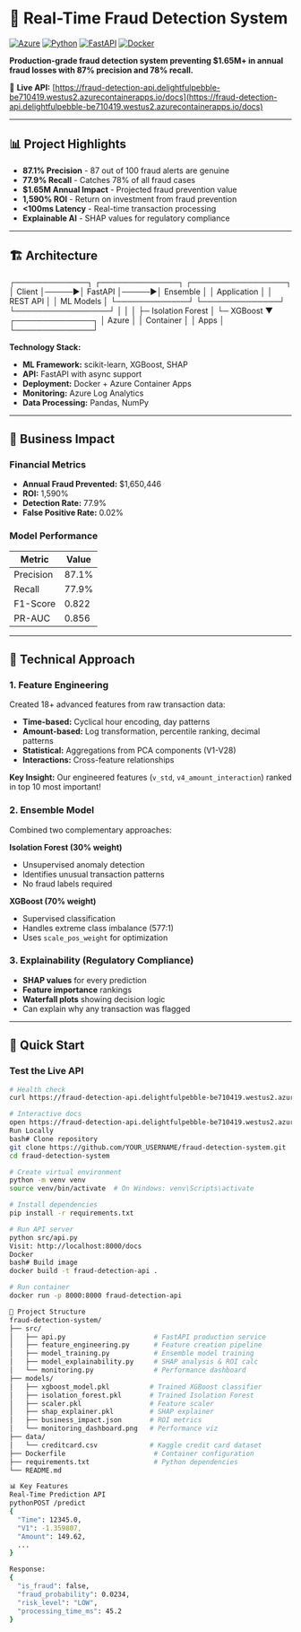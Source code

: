 # 🚨 Real-Time Fraud Detection System

[![Azure](https://img.shields.io/badge/Deployed%20on-Azure-0078D4?logo=microsoft-azure)](https://fraud-detection-api.delightfulpebble-be710419.westus2.azurecontainerapps.io/docs)
[![Python](https://img.shields.io/badge/Python-3.11-blue?logo=python)](https://www.python.org/)
[![FastAPI](https://img.shields.io/badge/FastAPI-0.104-green?logo=fastapi)](https://fastapi.tiangolo.com/)
[![Docker](https://img.shields.io/badge/Docker-Enabled-2496ED?logo=docker)](https://www.docker.com/)

**Production-grade fraud detection system preventing $1.65M+ in annual fraud losses with 87% precision and 78% recall.**

🔗 **Live API:** [https://fraud-detection-api.delightfulpebble-be710419.westus2.azurecontainerapps.io/docs](https://fraud-detection-api.delightfulpebble-be710419.westus2.azurecontainerapps.io/docs)

---

## 📊 Project Highlights

- **87.1% Precision** - 87 out of 100 fraud alerts are genuine
- **77.9% Recall** - Catches 78% of all fraud cases
- **$1.65M Annual Impact** - Projected fraud prevention value
- **1,590% ROI** - Return on investment from fraud prevention
- **<100ms Latency** - Real-time transaction processing
- **Explainable AI** - SHAP values for regulatory compliance

---

## 🏗️ Architecture
┌─────────────┐      ┌──────────────┐      ┌─────────────────┐
│   Client    │─────▶│  FastAPI     │─────▶│  Ensemble       │
│ Application │      │  REST API    │      │  ML Models      │
└─────────────┘      └──────────────┘      └─────────────────┘
│                       │
│                       ├─ Isolation Forest
│                       └─ XGBoost
▼
┌──────────────┐
│   Azure      │
│ Container    │
│   Apps       │
└──────────────┘

**Technology Stack:**
- **ML Framework:** scikit-learn, XGBoost, SHAP
- **API:** FastAPI with async support
- **Deployment:** Docker + Azure Container Apps
- **Monitoring:** Azure Log Analytics
- **Data Processing:** Pandas, NumPy

---

## 🎯 Business Impact

### Financial Metrics
- **Annual Fraud Prevented:** $1,650,446
- **ROI:** 1,590%
- **Detection Rate:** 77.9%
- **False Positive Rate:** 0.02%

### Model Performance
| Metric | Value |
|--------|-------|
| Precision | 87.1% |
| Recall | 77.9% |
| F1-Score | 0.822 |
| PR-AUC | 0.856 |

---

## 🔬 Technical Approach

### 1. Feature Engineering
Created 18+ advanced features from raw transaction data:

- **Time-based:** Cyclical hour encoding, day patterns
- **Amount-based:** Log transformation, percentile ranking, decimal patterns
- **Statistical:** Aggregations from PCA components (V1-V28)
- **Interactions:** Cross-feature relationships

**Key Insight:** Our engineered features (`v_std`, `v4_amount_interaction`) ranked in top 10 most important!

### 2. Ensemble Model
Combined two complementary approaches:

**Isolation Forest (30% weight)**
- Unsupervised anomaly detection
- Identifies unusual transaction patterns
- No fraud labels required

**XGBoost (70% weight)**
- Supervised classification
- Handles extreme class imbalance (577:1)
- Uses `scale_pos_weight` for optimization

### 3. Explainability (Regulatory Compliance)
- **SHAP values** for every prediction
- **Feature importance** rankings
- **Waterfall plots** showing decision logic
- Can explain why any transaction was flagged

---

## 🚀 Quick Start

### Test the Live API
```bash
# Health check
curl https://fraud-detection-api.delightfulpebble-be710419.westus2.azurecontainerapps.io/health

# Interactive docs
open https://fraud-detection-api.delightfulpebble-be710419.westus2.azurecontainerapps.io/docs
Run Locally
bash# Clone repository
git clone https://github.com/YOUR_USERNAME/fraud-detection-system.git
cd fraud-detection-system

# Create virtual environment
python -m venv venv
source venv/bin/activate  # On Windows: venv\Scripts\activate

# Install dependencies
pip install -r requirements.txt

# Run API server
python src/api.py
Visit: http://localhost:8000/docs
Docker
bash# Build image
docker build -t fraud-detection-api .

# Run container
docker run -p 8000:8000 fraud-detection-api

📁 Project Structure
fraud-detection-system/
├── src/
│   ├── api.py                      # FastAPI production service
│   ├── feature_engineering.py      # Feature creation pipeline
│   ├── model_training.py           # Ensemble model training
│   ├── model_explainability.py     # SHAP analysis & ROI calc
│   └── monitoring.py               # Performance dashboard
├── models/
│   ├── xgboost_model.pkl          # Trained XGBoost classifier
│   ├── isolation_forest.pkl       # Trained Isolation Forest
│   ├── scaler.pkl                 # Feature scaler
│   ├── shap_explainer.pkl         # SHAP explainer
│   ├── business_impact.json       # ROI metrics
│   └── monitoring_dashboard.png   # Performance viz
├── data/
│   └── creditcard.csv             # Kaggle credit card dataset
├── Dockerfile                      # Container configuration
├── requirements.txt                # Python dependencies
└── README.md

📊 Key Features
Real-Time Prediction API
pythonPOST /predict
{
  "Time": 12345.0,
  "V1": -1.359807,
  "Amount": 149.62,
  ...
}

Response:
{
  "is_fraud": false,
  "fraud_probability": 0.0234,
  "risk_level": "LOW",
  "processing_time_ms": 45.2
}
